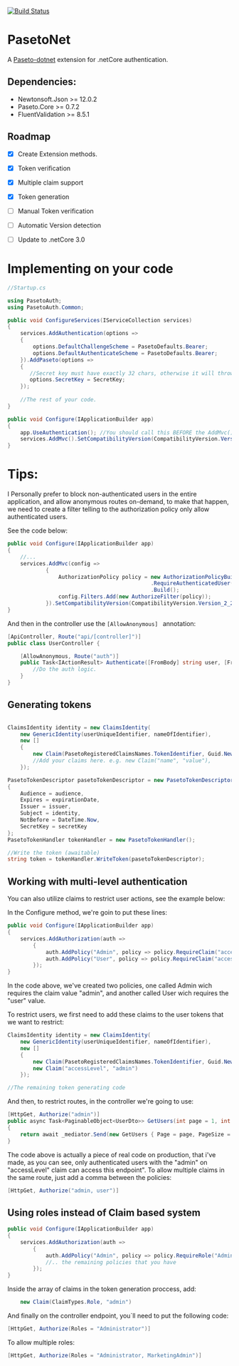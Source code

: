 ﻿
[![Build Status](https://travis-ci.org/M4urici0GM/PasetoNet.svg?branch=master)](https://travis-ci.org/M4urici0GM/PasetoNet)

# PasetoNet
A [Paseto-dotnet](https://github.com/idaviddesmet/paseto-dotnet) extension for .netCore authentication.

## Dependencies:
- Newtonsoft.Json >= 12.0.2
- Paseto.Core >= 0.7.2
- FluentValidation >= 8.5.1

## Roadmap
- [x] Create Extension methods.
- [x] Token verification
- [x] Multiple claim support
- [x] Token generation
- [ ] Manual Token verification
- [ ] Automatic Version detection
- [ ] Update to .netCore 3.0


# Implementing on your code
```csharp
//Startup.cs

using PasetoAuth;
using PasetoAuth.Common;

public void ConfigureServices(IServiceCollection services)
{
    services.AddAuthentication(options =>
    {
        options.DefaultChallengeScheme = PasetoDefaults.Bearer;
        options.DefaultAuthenticateScheme = PasetoDefaults.Bearer;
    }).AddPaseto(options =>
    {
       //Secret key must have exactly 32 chars, otherwise it will throw an exception.
       options.SecretKey = SecretKey; 
    });
    
    //The rest of your code.
}

public void Configure(IApplicationBuilder app)
{
    app.UseAuthentication(); //You should call this BEFORE the AddMvc(); method.
    services.AddMvc().SetCompatibilityVersion(CompatibilityVersion.Version_2_2);
}
```

# Tips: 
I Personally prefer to block non-authenticated users in the entire application,
and allow anonymous routes on-demand, to make that happen, we need to create a filter telling to the authorization policy only allow authenticated users.

See the code below:
```csharp
public void Configure(IApplicationBuilder app)
{
    //...
    services.AddMvc(config =>
            {
                AuthorizationPolicy policy = new AuthorizationPolicyBuilder()
                                             .RequireAuthenticatedUser()
                                             .Build();
                config.Filters.Add(new AuthorizeFilter(policy));
            }).SetCompatibilityVersion(CompatibilityVersion.Version_2_2);
}
```
And then in the controller use the ```[AllowAnonymous] ``` annotation:
```csharp
[ApiController, Route("api/[controller]")]
public class UserController {

    [AllowAnonymous, Route("auth")]
    public Task<IActionResult> Authenticate([FromBody] string user, [FromBody] string password) {
        //Do the auth logic.
    }
}
```

## Generating tokens
```csharp

ClaimsIdentity identity = new ClaimsIdentity(
    new GenericIdentity(userUniqueIdentifier, nameOfIdentifier),
    new []
    {
        new Claim(PasetoRegisteredClaimsNames.TokenIdentifier, Guid.NewGuid().ToString("N")),
        //Add your claims here. e.g. new Claim("name", "value"),
    });

PasetoTokenDescriptor pasetoTokenDescriptor = new PasetoTokenDescriptor()
{
    Audience = audience,
    Expires = expirationDate,
    Issuer = issuer,
    Subject = identity,
    NotBefore = DateTime.Now,
    SecretKey = secretKey
};
PasetoTokenHandler tokenHandler = new PasetoTokenHandler();

//Write the token (awaitable)
string token = tokenHandler.WriteToken(pasetoTokenDescriptor);
```

## Working with multi-level authentication
You can also utilize claims to restrict user actions, see the example below:

In the Configure method, we're goin to put these lines: 
```csharp
public void Configure(IApplicationBuilder app)
{
    services.AddAuthorization(auth =>
        {
            auth.AddPolicy("Admin", policy => policy.RequireClaim("accessLevel", "admin"));
            auth.AddPolicy("User", policy => policy.RequireClaim("accessLevel", "user"));
        });
}
```
In the code above, we've created two policies, one called Admin wich requires the claim value "admin", and another called User wich requires the "user" value.

To restrict users, we first need to add these claims to the user tokens that we want to restrict:
```csharp
ClaimsIdentity identity = new ClaimsIdentity(
    new GenericIdentity(userUniqueIdentifier, nameOfIdentifier),
    new []
    {
        new Claim(PasetoRegisteredClaimsNames.TokenIdentifier, Guid.NewGuid().ToString("N")),
        new Claim("accessLevel", "admin")
    });

//The remaining token generating code
```
And then, to restrict routes, in the controller we're going to use:
```csharp
[HttpGet, Authorize("admin")]
public async Task<PaginableObject<UserDto>> GetUsers(int page = 1, int pageSize = 10)
{
    return await _mediator.Send(new GetUsers { Page = page, PageSize = pageSize });
}
```
The code above is actually a piece of real code on production, that i've made, as you can see, only authenticated users with the "admin" on "accessLevel" claim can access this endpoint".
To allow multiple claims in the same route, just add a comma between the policies:
```csharp
[HttpGet, Authorize("admin, user")]
```

## Using roles instead of Claim based system

```csharp
public void Configure(IApplicationBuilder app)
{
    services.AddAuthorization(auth =>
        {
            auth.AddPolicy("Admin", policy => policy.RequireRole("Administrator");
            //.. the remaining policies that you have
        });
}
```
Inside the array of claims in the token generation proccess, add: 
```csharp
    new Claim(ClaimTypes.Role, "admin")
```
 And finally on the controller endpoint, you`ll need to put the following code: 
```csharp
[HttpGet, Authorize(Roles = "Administrator")]
```
To allow multiple roles:
```csharp
[HttpGet, Authorize(Roles = "Administrator, MarketingAdmin")]
```